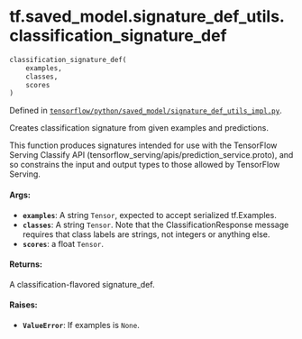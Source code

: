 <div itemscope itemtype="http://developers.google.com/ReferenceObject">
<meta itemprop="name" content="tf.saved_model.signature_def_utils.classification_signature_def" />
</div>

# tf.saved_model.signature_def_utils.classification_signature_def

``` python
classification_signature_def(
    examples,
    classes,
    scores
)
```



Defined in [`tensorflow/python/saved_model/signature_def_utils_impl.py`](https://www.tensorflow.org/code/tensorflow/python/saved_model/signature_def_utils_impl.py).

Creates classification signature from given examples and predictions.

This function produces signatures intended for use with the TensorFlow Serving
Classify API (tensorflow_serving/apis/prediction_service.proto), and so
constrains the input and output types to those allowed by TensorFlow Serving.

#### Args:

* <b>`examples`</b>: A string `Tensor`, expected to accept serialized tf.Examples.
* <b>`classes`</b>: A string `Tensor`.  Note that the ClassificationResponse message
    requires that class labels are strings, not integers or anything else.
* <b>`scores`</b>: a float `Tensor`.


#### Returns:

A classification-flavored signature_def.


#### Raises:

* <b>`ValueError`</b>: If examples is `None`.